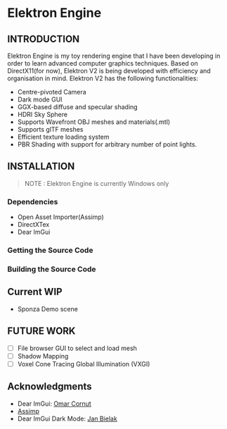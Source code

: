 # Elektron Engine

## INTRODUCTION
Elektron Engine is my toy rendering engine that I have been developing in order to learn advanced computer graphics techniques. Based on DirectX11(for now), Elektron V2 is being developed with efficiency and organisation in mind. Elektron V2 has the following functionalities:
- Centre-pivoted Camera
- Dark mode GUI
- GGX-based diffuse and specular shading
- HDRI Sky Sphere
- Supports Wavefront OBJ meshes and materials(.mtl)
- Supports glTF meshes
- Efficient texture loading system
- PBR Shading with support for arbitrary number of point lights.

## INSTALLATION
> NOTE : Elektron Engine is currently Windows only
### Dependencies
- Open Asset Importer(Assimp)
- DirectXTex
- Dear ImGui

### Getting the Source Code
### Building the Source Code

## Current WIP
- Sponza Demo scene
## FUTURE WORK
- [ ] File browser GUI to select and load mesh
- [ ] Shadow Mapping
- [ ] Voxel Cone Tracing Global Illumination (VXGI)

## Acknowledgments
- Dear ImGui: [Omar Cornut](https://github.com/ocornut)
- [Assimp](https://github.com/assimp/assimp)
- Dear ImGui Dark Mode: [Jan Bielak](https://github.com/ocornut/imgui/issues/707#issuecomment-917151020)